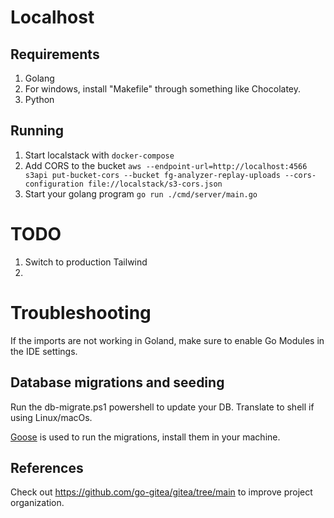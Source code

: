 # Localhost
## Requirements
1. Golang
2. For windows, install "Makefile" through something like Chocolatey.
3. Python

## Running  
1. Start localstack with `docker-compose`
2. Add CORS to the bucket `aws --endpoint-url=http://localhost:4566 s3api put-bucket-cors --bucket fg-analyzer-replay-uploads --cors-configuration file://localstack/s3-cors.json` 
3. Start your golang program `go run ./cmd/server/main.go`

# TODO
1. Switch to production Tailwind
2. 


# Troubleshooting
If the imports are not working in Goland, make sure to enable Go Modules in the IDE settings.

## Database migrations and seeding
Run the db-migrate.ps1 powershell to update your DB.
Translate to shell if using Linux/macOs.

[Goose](https://github.com/pressly/goose) is used to run the migrations, install them in your machine.

## References
Check out https://github.com/go-gitea/gitea/tree/main to improve project organization.
